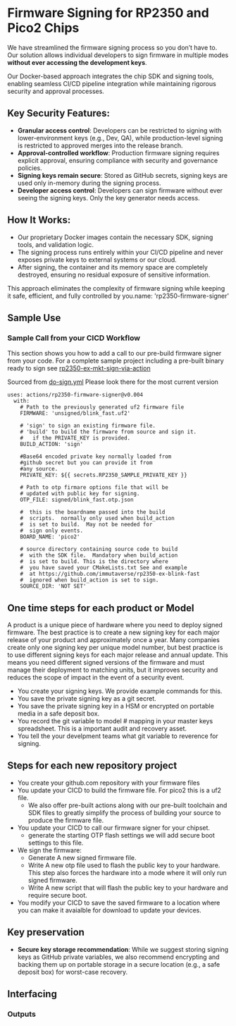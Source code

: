 # Firmware Signing for RP2350 and Pico2 Chips

We have streamlined the firmware signing process so you don’t have to. Our solution allows individual developers to sign firmware in multiple modes **without ever accessing the development keys**.

Our Docker-based approach integrates the chip SDK and signing tools, enabling seamless CI/CD pipeline integration while maintaining rigorous security and approval processes.

## Key Security Features:

* **Granular access control**: Developers can be restricted to signing with lower-environment keys (e.g., Dev, QA), while production-level signing is restricted to approved merges into the release branch.
* **Approval-controlled workflow**: Production firmware signing requires explicit approval, ensuring compliance with security and governance policies.
* **Signing keys remain secure**: Stored as GitHub secrets, signing keys are used only in-memory during the signing process.
* **Developer access control**: Developers can sign firmware without ever seeing the signing keys. Only the key generator needs access.

## How It Works:

* Our proprietary Docker images contain the necessary SDK, signing tools, and validation logic.
* The signing process runs entirely within your CI/CD pipeline and never exposes private keys to external systems or our cloud.
* After signing, the container and its memory space are completely destroyed, ensuring no residual exposure of sensitive information.

This approach eliminates the complexity of firmware signing while keeping it safe, efficient, and fully controlled by you.name: 'rp2350-firmware-signer'

## Sample Use
### Sample Call from your CICD Workflow
This section shows you how to add a call to our pre-build
firmware signer from your code. For a complete sample project including a pre-built binary ready to sign 
see [rp2350-ex-mkt-sign-via-action](https://github.com/immutaverse/rp2350-ex-mkt-sign-via-action)

Sourced from [do-sign.yml](https://github.com/immutaverse/rp2350-ex-mkt-sign-via-action/blob/main/.github/do-sign.yml) Please look there for the most current version

<!-- TODO: Add a script to auto pull and update README when this file has changed https://github.com/immutaverse/rp2350-ex-mkt-sign-via-action/blob/main/.github/do-sign.yml -->


```
uses: actions/rp2350-firmware-signer@v0.004
  with:
    # Path to the previously generated uf2 firmware file
    FIRMWARE: 'unsigned/blink_fast.uf2'

    # 'sign' to sign an existing firmware file.
    # 'build' to build the firmware from source and sign it.
    #   if the PRIVATE_KEY is provided.
    BUILD_ACTION: 'sign'
    
    #Base64 encoded private key normally loaded from
    #github secret but you can provide it from 
    #any source. 
    PRIVATE_KEY: ${{ secrets.RP2350_SAMPLE_PRIVATE_KEY }}
    
    # Path to otp firmare options file that will be 
    # updated with public key for signing.
    OTP_FILE: signed/blink_fast.otp.json

    #  this is the boardname passed into the build
    #  scripts.  normally only used when build_action
    #  is set to build.  May not be needed for 
    #  sign only events.
    BOARD_NAME: 'pico2'

    # source directory containing source code to build
    #  with the SDK file.  Mandatory when build_action 
    #  is set to build. This is the directory where 
    #  you have saved your CMakeLists.txt See and example
    #  at https://github.com/immutaverse/rp2350-ex-blink-fast    
    #  ignored when build_action is set to sign.
    SOURCE_DIR: 'NOT SET'
```

## One time steps for each product or Model
A product is a unique piece of hardware where you need to deploy signed firmware. The best practice is to create a new signing key for each major release of your product and approximately once a year. Many companies create only one signing key per unique model number, but best practice is to use different signing keys for each major release and annual update. This means you need different signed versions of the firmware and must manage their deployment to matching units, but it improves security and reduces the scope of impact in the event of a security event. 
*  You create your signing keys.  We provide example commands for this.
*  You save the private signing key as a git secret.
*  You save the private signing key in a HSM or encrypted on
   portable media in a safe deposit box.
*  You record the git variable to model # mapping in your master 
   keys spreadsheet.  This is a important audit and recovery 
   asset.  
*  You tell the your develpment teams what git variable to reverence 
   for signing.

## Steps for each new repository project 
*  You create your github.com repository with your firmware files
*  You update your CICD to build the firmware file.  For pico2 this
   is a uf2 file. 
   * We also offer pre-built actions along with our pre-built toolchain
     and SDK files to greatly simplify the process of building your 
     source to produce the firmware file. 
*  You update your CICD to call our firmware signer for your chipset.
   * generate the starting OTP flash settings we will add 
     secure boot settings to this file.  
*  We sign the firmware:
   * Generate A new signed firmware file.
   * Write A new otp file used to flash the public key to your hardware.
     This step also forces the hardware into a mode where it will
     only run signed firmware.
   * Write A new script that will flash the public key to your hardware 
     and require secure boot.
*  You modify your CICD to save the saved firmware to a location where 
   you can make it avaialble for download to update your devices.

## Key preservation
* **Secure key storage recommendation**: While we suggest storing signing keys as GitHub private variables, we also recommend encrypting and backing them up on portable storage in a secure location (e.g., a safe deposit box) for worst-case recovery.

## Interfacing 



  ### Outputs


